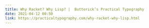 ```yaml
---
title: Why Racket? Why Lisp? |  Butterick’s Practical Typography
date: 2021-04-12 00:50
link: https://practicaltypography.com/why-racket-why-lisp.html
---
```

